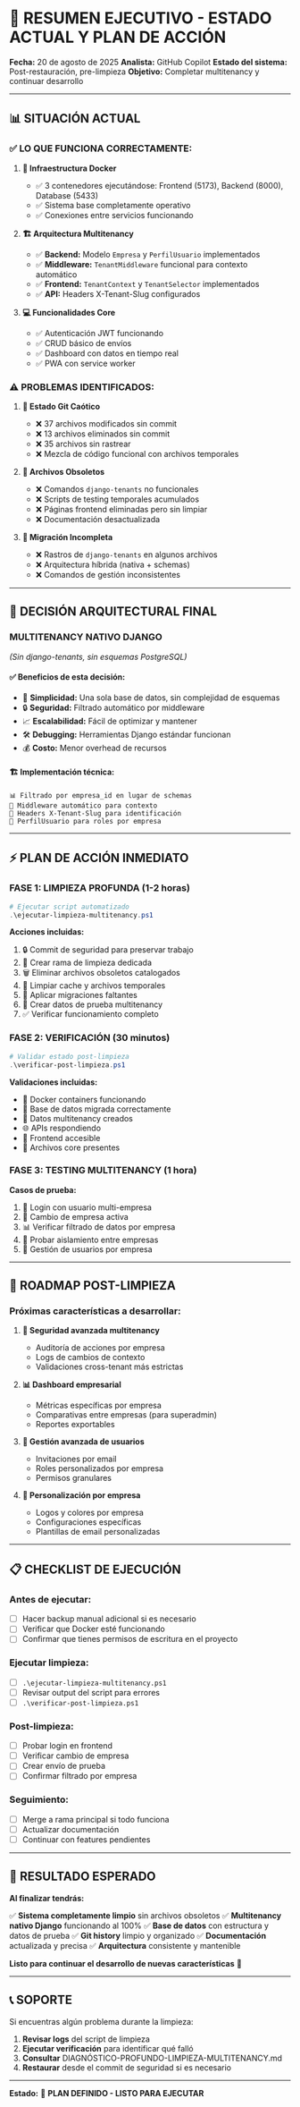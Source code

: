 # 🎯 RESUMEN EJECUTIVO - ESTADO ACTUAL Y PLAN DE ACCIÓN

**Fecha:** 20 de agosto de 2025
**Analista:** GitHub Copilot
**Estado del sistema:** Post-restauración, pre-limpieza
**Objetivo:** Completar multitenancy y continuar desarrollo

---

## 📊 SITUACIÓN ACTUAL

### ✅ **LO QUE FUNCIONA CORRECTAMENTE:**

1. **🐳 Infraestructura Docker**

   - ✅ 3 contenedores ejecutándose: Frontend (5173), Backend (8000), Database (5433)
   - ✅ Sistema base completamente operativo
   - ✅ Conexiones entre servicios funcionando

2. **🏗️ Arquitectura Multitenancy**

   - ✅ **Backend:** Modelo `Empresa` y `PerfilUsuario` implementados
   - ✅ **Middleware:** `TenantMiddleware` funcional para contexto automático
   - ✅ **Frontend:** `TenantContext` y `TenantSelector` implementados
   - ✅ **API:** Headers X-Tenant-Slug configurados

3. **💻 Funcionalidades Core**
   - ✅ Autenticación JWT funcionando
   - ✅ CRUD básico de envíos
   - ✅ Dashboard con datos en tiempo real
   - ✅ PWA con service worker

### ⚠️ **PROBLEMAS IDENTIFICADOS:**

1. **📂 Estado Git Caótico**

   - ❌ 37 archivos modificados sin commit
   - ❌ 13 archivos eliminados sin commit
   - ❌ 35 archivos sin rastrear
   - ❌ Mezcla de código funcional con archivos temporales

2. **🧹 Archivos Obsoletos**

   - ❌ Comandos `django-tenants` no funcionales
   - ❌ Scripts de testing temporales acumulados
   - ❌ Páginas frontend eliminadas pero sin limpiar
   - ❌ Documentación desactualizada

3. **🔄 Migración Incompleta**
   - ❌ Rastros de `django-tenants` en algunos archivos
   - ❌ Arquitectura híbrida (nativa + schemas)
   - ❌ Comandos de gestión inconsistentes

---

## 🎯 DECISIÓN ARQUITECTURAL FINAL

### **MULTITENANCY NATIVO DJANGO**

_(Sin django-tenants, sin esquemas PostgreSQL)_

#### ✅ **Beneficios de esta decisión:**

- 🚀 **Simplicidad:** Una sola base de datos, sin complejidad de esquemas
- 🔒 **Seguridad:** Filtrado automático por middleware
- 📈 **Escalabilidad:** Fácil de optimizar y mantener
- 🛠️ **Debugging:** Herramientas Django estándar funcionan
- 💰 **Costo:** Menor overhead de recursos

#### 🏗️ **Implementación técnica:**

```
📊 Filtrado por empresa_id en lugar de schemas
🔀 Middleware automático para contexto
🎯 Headers X-Tenant-Slug para identificación
👥 PerfilUsuario para roles por empresa
```

---

## ⚡ PLAN DE ACCIÓN INMEDIATO

### **FASE 1: LIMPIEZA PROFUNDA (1-2 horas)**

```powershell
# Ejecutar script automatizado
.\ejecutar-limpieza-multitenancy.ps1
```

**Acciones incluidas:**

1. 🔒 Commit de seguridad para preservar trabajo
2. 🌿 Crear rama de limpieza dedicada
3. 🗑️ Eliminar archivos obsoletos catalogados
4. 🧽 Limpiar cache y archivos temporales
5. 💾 Aplicar migraciones faltantes
6. 🏢 Crear datos de prueba multitenancy
7. ✅ Verificar funcionamiento completo

### **FASE 2: VERIFICACIÓN (30 minutos)**

```powershell
# Validar estado post-limpieza
.\verificar-post-limpieza.ps1
```

**Validaciones incluidas:**

- 🐳 Docker containers funcionando
- 💾 Base de datos migrada correctamente
- 🏢 Datos multitenancy creados
- 🌐 APIs respondiendo
- 🎨 Frontend accesible
- 📁 Archivos core presentes

### **FASE 3: TESTING MULTITENANCY (1 hora)**

**Casos de prueba:**

1. 🔐 Login con usuario multi-empresa
2. 🔄 Cambio de empresa activa
3. 📊 Verificar filtrado de datos por empresa
4. 🚫 Probar aislamiento entre empresas
5. 👥 Gestión de usuarios por empresa

---

## 🚀 ROADMAP POST-LIMPIEZA

### **Próximas características a desarrollar:**

1. **🔐 Seguridad avanzada multitenancy**

   - Auditoría de acciones por empresa
   - Logs de cambios de contexto
   - Validaciones cross-tenant más estrictas

2. **📊 Dashboard empresarial**

   - Métricas específicas por empresa
   - Comparativas entre empresas (para superadmin)
   - Reportes exportables

3. **👥 Gestión avanzada de usuarios**

   - Invitaciones por email
   - Roles personalizados por empresa
   - Permisos granulares

4. **🎨 Personalización por empresa**
   - Logos y colores por empresa
   - Configuraciones específicas
   - Plantillas de email personalizadas

---

## 📋 CHECKLIST DE EJECUCIÓN

### **Antes de ejecutar:**

- [ ] Hacer backup manual adicional si es necesario
- [ ] Verificar que Docker esté funcionando
- [ ] Confirmar que tienes permisos de escritura en el proyecto

### **Ejecutar limpieza:**

- [ ] `.\ejecutar-limpieza-multitenancy.ps1`
- [ ] Revisar output del script para errores
- [ ] `.\verificar-post-limpieza.ps1`

### **Post-limpieza:**

- [ ] Probar login en frontend
- [ ] Verificar cambio de empresa
- [ ] Crear envío de prueba
- [ ] Confirmar filtrado por empresa

### **Seguimiento:**

- [ ] Merge a rama principal si todo funciona
- [ ] Actualizar documentación
- [ ] Continuar con features pendientes

---

## 🎉 RESULTADO ESPERADO

**Al finalizar tendrás:**

✅ **Sistema completamente limpio** sin archivos obsoletos
✅ **Multitenancy nativo Django** funcionando al 100%
✅ **Base de datos** con estructura y datos de prueba
✅ **Git history** limpio y organizado
✅ **Documentación** actualizada y precisa
✅ **Arquitectura** consistente y mantenible

**Listo para continuar el desarrollo de nuevas características** 🚀

---

## 📞 SOPORTE

Si encuentras algún problema durante la limpieza:

1. **Revisar logs** del script de limpieza
2. **Ejecutar verificación** para identificar qué falló
3. **Consultar** DIAGNÓSTICO-PROFUNDO-LIMPIEZA-MULTITENANCY.md
4. **Restaurar** desde el commit de seguridad si es necesario

---

**Estado:** 🎯 **PLAN DEFINIDO - LISTO PARA EJECUTAR**
